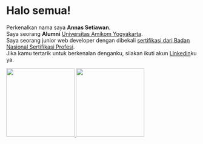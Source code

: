 # Halo semua! 
Perkenalkan nama saya **Annas Setiawan**.\
Saya seorang **Alumni** [Universitas Amikom Yogyakarta](https://home.amikom.ac.id/).\
Saya seorang junior web developer dengan dibekali [sertifikasi dari Badan Nasional Sertifikasi Profesi](https://sertifikasi.lspdigital.id/).\
Jika kamu tertarik untuk berkenalan denganku, silakan ikuti akun [Linkedin](https://www.linkedin.com/in/annas-setiawan/)ku ya.
 
<p align="left">
<a href="https://github.com/itsann-dev">
  <img height="180em" src="https://github-readme-stats-eight-theta.vercel.app/api?username=annassetywn&show_icons=true&theme=algolia&include_all_commits=true&count_private=true"/>
  <img height="180em" src="https://github-readme-stats-eight-theta.vercel.app/api/top-langs/?username=annassetywn&layout=compact&langs_count=8&theme=algolia"/>
</a>
</p>
